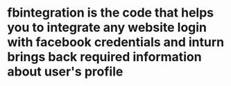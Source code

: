 # fbintegration is the code that helps you to integrate any website login with facebook credentials and inturn brings back required information about user's profile
